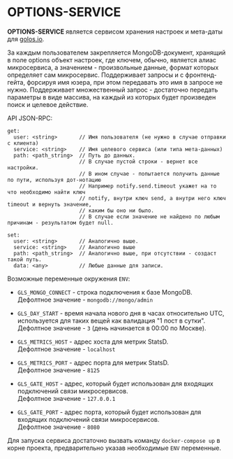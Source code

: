 # OPTIONS-SERVICE

**OPTIONS-SERVICE** является сервисом хранения настроек и мета-даты для [golos.io](https://golos.io).

За каждым пользователем закрепляется MongoDB-документ, хранящий в поле options объект настроек, где ключем, обычно,
является алиас микросервиса, а значением - произвольные данные, формат которых определяет сам микросервис.
Поддерживает запросы и с фронтенд-гейта, форсируя имя юзера, при этом передавать это имя в запросе не нужно.
Поддерживает множественный запрос - достаточно передать параметры в виде массива, на каждый из которых
будет произведен поиск и целевое действие.

API JSON-RPC:

 ```
 get:
   user: <string>       // Имя пользователя (не нужно в случае отправки с клиента)
   service: <string>    // Имя целевого сервиса (или типа мета-данных)
   path: <path_string>  // Путь до данных. 
                        // В случае пустой строки - вернет все настройки.
                        // В ином случае - попытается получить данные по пути, используя дот-нотацию
                        // Например notify.send.timeout укажет на то что необходимо найти ключ
                        // notify, внутри ключ send, а внутри него ключ timeout и вернуть значение,
                        // каким бы оно ни было.
                        // В случае если значение не найдено по любым причинам - результатом будет null.
   
 set:
   user: <string>       // Аналогично выше.
   service: <string>    // Аналогично выше
   path: <path_string>  // Аналогично выше, при отсутствии - создаст такой путь.
   data: <any>          // Любые данные для записи.
 ```

Возможные переменные окружения `ENV`:
   
  - `GLS_MONGO_CONNECT` - строка подключения к базе MongoDB.  
   Дефолтное значение - `mongodb://mongo/admin` 
  
  - `GLS_DAY_START` - время начала нового дня в часах относительно UTC, используется для таких вещей как валидация "1 пост в сутки".    
   Дефолтное значение - `3` (день начинается в 00:00 по Москве). 
       
  - `GLS_METRICS_HOST` - адрес хоста для метрик StatsD.  
   Дефолтное значение - `localhost` 
      
  - `GLS_METRICS_PORT` - адрес порта для метрик StatsD.  
   Дефолтное значение - `8125` 
  
  - `GLS_GATE_HOST` - адрес, который будет использован для входящих подключений связи микросервисов.    
   Дефолтное значение - `127.0.0.1`
  
  - `GLS_GATE_PORT` - адрес порта, который будет использован для входящих подключений связи микросервисов.    
   Дефолтное значение - `8080`

Для запуска сервиса достаточно вызвать команду `docker-compose up` в корне проекта, предварительно указав необходимые `ENV` переменные.    
